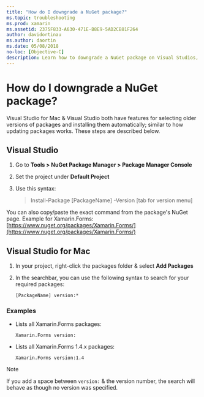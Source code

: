 ```yaml
---
title: "How do I downgrade a NuGet package?"
ms.topic: troubleshooting
ms.prod: xamarin
ms.assetid: 2375F833-A630-471E-B8E9-5AD2CB81F264
author: davidortinau
ms.author: daortin
ms.date: 05/08/2018
no-loc: [Objective-C]
description: Learn how to downgrade a NuGet package on Visual Studios, including Visual Studio for Mac, with supporting information and examples.
---
```


# How do I downgrade a NuGet package?

Visual Studio for Mac & Visual Studio both have features for selecting older versions of packages and installing them automatically; similar to how updating packages works. These steps are described below.

## Visual Studio

1. Go to **Tools > NuGet Package Manager > Package Manager Console**
2. Set the project under **Default Project**
3. Use this syntax:

    > Install-Package [PackageName] -Version [tab for version menu]

You can also copy/paste the exact command from the package's NuGet page. Example for Xamarin.Forms: [https://www.nuget.org/packages/Xamarin.Forms/](https://www.nuget.org/packages/Xamarin.Forms/)

## Visual Studio for Mac

1. In your project, right-click the packages folder & select **Add Packages**
2. In the searchbar, you can use the following syntax to search for your required packages:

    `[PackageName] version:*`

### Examples 

- Lists all Xamarin.Forms packages: 

    `Xamarin.Forms version:`

- Lists all Xamarin.Forms 1.4.x packages: 

    `Xamarin.Forms version:1.4`

> [!NOTE]
> If you add a space between `version:` & the version number, the search will behave as though no version was specified.
